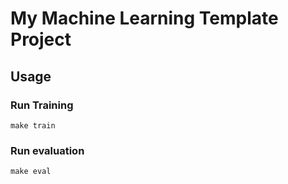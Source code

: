 # My Machine Learning Template Project

## Usage
### Run Training
```
make train
```

### Run evaluation
```
make eval
```
